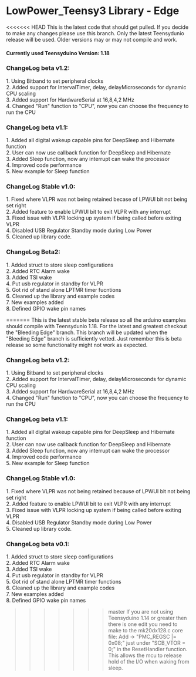 LowPower_Teensy3 Library - Edge
========================
<<<<<<< HEAD
 This is the latest code that should get pulled. If you decide to make any changes please 
 use this branch. Only the latest Teensydunio release will be used. Older versions may or
 may not compile and work. 
 
<h4>Currently used Teensyduino Version: 1.18</h4> 

<h3>ChangeLog beta v1.2:</h3>
1.  Using Bitband to set peripheral clocks<br>
2.  Added support for IntervalTimer, delay, delayMicroseconds for dynamic CPU scaling<br>
3.  Added support for HardwareSerial at 16,8,4,2 MHz<br>
4.  Changed "Run" function to "CPU", now you can choose the frequency to run the CPU<br>

<h3>ChangeLog beta v1.1:</h3>
1.  Added all digital wakeup capable pins for DeepSleep and Hibernate function<br>
2.  User can now use callback function for DeepSleep and Hibernate<br>
3.  Added Sleep function, now any interrupt can wake the processor<br>
4.  Improved code performance<br>
5.  New example for Sleep function<br>

<h3>ChangeLog Stable v1.0:</h3>
1.  Fixed where VLPR was not being retained becase of LPWUI bit not being set right<br>
2.  Added feature to enable LPWUI bit to exit VLPR with any interrupt<br>
3.  Fixed issue with VLPR locking up system if being called before exiting VLPR<br>
4.  Disabled USB Regulator Standby mode during Low Power<br>
5.  Cleaned up library code.<br>

<h3>ChangeLog Beta2:</h3>
1.  Added struct to store sleep configurations<br>
2.  Added RTC Alarm wake<br>
3.  Added TSI wake<br>
4.  Put usb regulator in standby for VLPR<br>
5.  Got rid of stand alone LPTMR timer fucntions<br>
6.  Cleaned up the library and example codes<br>
7.  New examples added<br>
8.  Defined GPIO wake pin names<br>

=======
This is the latest stable beta release so all the arduino examples should compile with
Teensydunio 1.18. For the latest and greatest checkout the "Bleeding Edge" branch. 
This branch will be updated when the "Bleeding Edge" branch is sufficiently vetted.
Just remember this is beta release so some functionality might not work as expected.

<h3>ChangeLog beta v1.2:</h3>
1.  Using Bitband to set peripheral clocks<br>
2.  Added support for IntervalTimer, delay, delayMicroseconds for dynamic CPU scaling<br>
3.  Added support for HardwareSerial at 16,8,4,2 MHz<br>
4.  Changed "Run" function to "CPU", now you can choose the frequency to run the CPU<br>

<h3>ChangeLog beta v1.1:</h3>
1.  Added all digital wakeup capable pins for DeepSleep and Hibernate function<br>
2.  User can now use callback function for DeepSleep and Hibernate<br>
3.  Added Sleep function, now any interrupt can wake the processor<br>
4.  Improved code performance<br>
5.  New example for Sleep function<br>

<h3>ChangeLog Stable v1.0:</h3>
1.  Fixed where VLPR was not being retained because of LPWUI bit not being set right<br>
2.  Added feature to enable LPWUI bit to exit VLPR with any interrupt<br>
3.  Fixed issue with VLPR locking up system if being called before exiting VLPR<br>
4.  Disabled USB Regulator Standby mode during Low Power<br>
5.  Cleaned up library code.<br>

<h3>ChangeLog beta v0.1:</h3>
1.  Added struct to store sleep configurations<br>
2.  Added RTC Alarm wake<br>
3.  Added TSI wake<br>
4.  Put usb regulator in standby for VLPR<br>
5.  Got rid of stand alone LPTMR timer functions<br>
6.  Cleaned up the library and example codes<br>
7.  New examples added<br>
8.  Defined GPIO wake pin names<br>

>>>>>>> master
If you are not using Teensyduino 1.14 or greater then there is one edit you need to make
to the mk20dx128.c core file: Add -> "PMC_REGSC |= 0x08;" just under "SCB_VTOR = 0;" in 
the ResetHandler function. This allows the mcu to release hold of the I/O when waking 
from sleep.